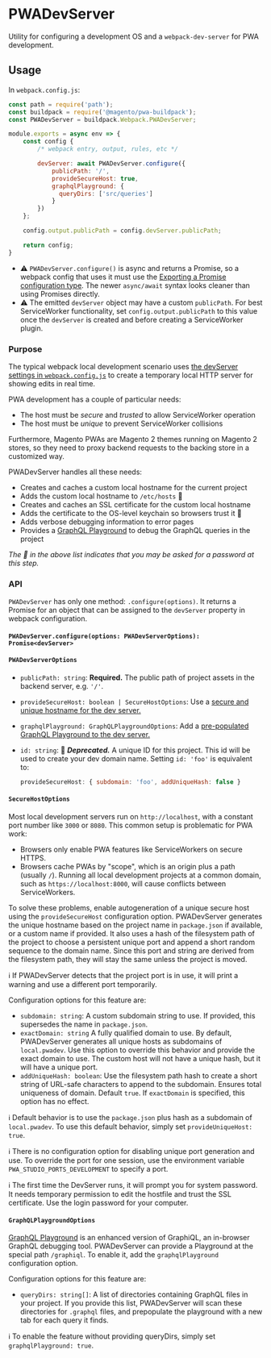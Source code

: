 # PWADevServer

Utility for configuring a development OS and a `webpack-dev-server` for PWA
development.

## Usage

In `webpack.config.js`:

```js
const path = require('path');
const buildpack = require('@magento/pwa-buildpack');
const PWADevServer = buildpack.Webpack.PWADevServer;

module.exports = async env => {
    const config {
        /* webpack entry, output, rules, etc */

        devServer: await PWADevServer.configure({
            publicPath: '/',
            provideSecureHost: true,
            graphqlPlayground: {
              queryDirs: ['src/queries']
            }
        })
    };

    config.output.publicPath = config.devServer.publicPath;

    return config;
}
```

- ⚠️ `PWADevServer.configure()` is async and returns a Promise, so a webpack
    config that uses it must use the [Exporting a Promise configuration type](https://webpack.js.org/configuration/configuration-types/#exporting-a-promise).
    The newer `async/await` syntax looks cleaner than using Promises directly.
- ⚠️ The emitted `devServer` object may have a custom `publicPath`. For best
    ServiceWorker functionality, set `config.output.publicPath` to this value
    once the `devServer` is created and before creating a ServiceWorker plugin.

### Purpose

The typical webpack local development scenario uses [the devServer settings in
`webpack.config.js`](https://webpack.js.org/configuration/dev-server/) to create
a temporary local HTTP server for showing edits in real time.

PWA development has a couple of particular needs:

- The host must be _secure_ and _trusted_ to allow ServiceWorker operation
- The host must be _unique_ to prevent ServiceWorker collisions

Furthermore, Magento PWAs are Magento 2 themes running on Magento 2 stores, so
they need to proxy backend requests to the backing store in a customized way.

PWADevServer handles all these needs:

- Creates and caches a custom local hostname for the current project
- Adds the custom local hostname to `/etc/hosts`   🔐
- Creates and caches an SSL certificate for the custom local hostname
- Adds the certificate to the OS-level keychain so browsers trust it  🔐
- Adds verbose debugging information to error pages
- Provides a [GraphQL Playground][graphql-playground] to debug the GraphQL
  queries in the project

*The 🔐  in the above list indicates that you may be asked for a password at
this step.*

### API

`PWADevServer` has only one method: `.configure(options)`. It returns a Promise
for an object that can be assigned to the `devServer` property in webpack
configuration.

#### `PWADevServer.configure(options: PWADevServerOptions): Promise<devServer>`

#### `PWADevServerOptions`

- `publicPath: string`: **Required.** The public path of project assets in the
   backend server, e.g. `'/'`.
- `provideSecureHost: boolean | SecureHostOptions`: Use a [secure and unique hostname for the dev server.](#securehostoptions)
- `graphqlPlayground: GraphQLPlaygroundOptions`: Add a [pre-populated GraphQL Playground to the dev server.](#graphqlplayground)
- `id: string`: :no_entry_sign: **_Deprecated._** A unique ID for this project. This id will be used to create your dev domain name. Setting `id: 'foo'` is equivalent to:

  ```js
  provideSecureHost: { subdomain: 'foo', addUniqueHash: false }
  ```

#### `SecureHostOptions`

Most local development servers run on `http://localhost`, with a constant port
number like `3000` or `8080`. This common setup is problematic for PWA work:

- Browsers only enable PWA features like ServiceWorkers on secure HTTPS.
- Browsers cache PWAs by "scope", which is an origin plus a path (usually `/`).
  Running all local development projects at a common domain, such as
  `https://localhost:8000`, will cause conflicts between ServiceWorkers.
  
To solve these problems, enable autogeneration of a unique secure host using the
`provideSecureHost` configuration option. PWADevServer generates the unique
hostname based on the project name in `package.json` if available, or a
custom name if provided. It also uses a hash of the filesystem path of the
project to choose a persistent unique port and append a short random sequence
to the domain name. Since this port and string are derived from the
filesystem path, they will stay the same unless the project is moved.

:information_source: If PWADevServer detects that the project port is in use,
it will print a warning and use a different port temporarily.

Configuration options for this feature are:

- `subdomain: string`: A custom subdomain string to use. If provided, this
  supersedes the name in `package.json`.
- `exactDomain: string` A fully qualified domain to use. By default,
  PWADevServer generates all unique hosts as subdomains of `local.pwadev`. Use
  this option to override this behavior and provide the exact domain to use.
  The custom host will not have a unique hash, but it will have a unique port.
- `addUniqueHash: boolean`: Use the filesystem path hash to create a short
  string of URL-safe characters to append to the subdomain. Ensures total
  uniqueness of domain. Default `true`. If `exactDomain` is specified, this
  option has no effect.

:information_source: Default behavior is to use the `package.json` plus hash
as a subdomain of `local.pwadev`. To use this default behavior, simply set
`provideUniqueHost: true`.

:information_source: There is no configuration option for disabling unique port
generation and use. To override the port for one session, use the environment
variable `PWA_STUDIO_PORTS_DEVELOPMENT` to specify a port.
  
:information_source: The first time the DevServer runs, it will prompt you for
system password. It needs temporary permission to edit the hostfile and trust
the SSL certificate. Use the login password for your computer.

#### `GraphQLPlaygroundOptions`

[GraphQL Playground][graphql-playground] is an enhanced version of GraphiQL, an
in-browser GraphQL debugging tool. PWADevServer can provide a Playground
at the special path `/graphiql`. To enable it, add the `graphqlPlayground`
configuration option.

Configuration options for this feature are:

- `queryDirs: string[]`: A list of directories containing GraphQL files in your
  project. If you provide this list, PWADevServer will scan these directories
  for `.graphql` files, and prepopulate the playground with a new tab for each
  query it finds.
  
:information_source: To enable the feature without providing queryDirs, simply
set `graphqlPlayground: true`.


[graphql-playground]: <https://github.com/prisma/graphql-playground>
